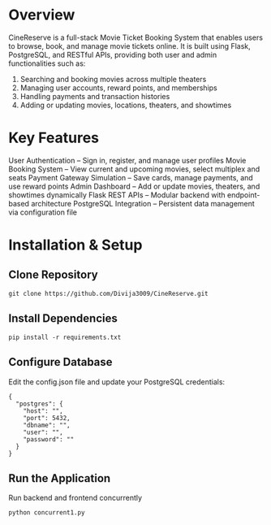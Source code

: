 # Overview
CineReserve is a full-stack Movie Ticket Booking System that enables users to browse, book, and manage movie tickets online.
It is built using Flask, PostgreSQL, and RESTful APIs, providing both user and admin functionalities such as:
1. Searching and booking movies across multiple theaters
2. Managing user accounts, reward points, and memberships
3. Handling payments and transaction histories
4. Adding or updating movies, locations, theaters, and showtimes

# Key Features
User Authentication – Sign in, register, and manage user profiles
Movie Booking System – View current and upcoming movies, select multiplex and seats
Payment Gateway Simulation – Save cards, manage payments, and use reward points
Admin Dashboard – Add or update movies, theaters, and showtimes dynamically
Flask REST APIs – Modular backend with endpoint-based architecture
PostgreSQL Integration – Persistent data management via configuration file

# Installation & Setup
## Clone Repository
```
git clone https://github.com/Divija3009/CineReserve.git
```
## Install Dependencies
```
pip install -r requirements.txt
```
## Configure Database
Edit the config.json file and update your PostgreSQL credentials:
```
{
  "postgres": {
    "host": "",
    "port": 5432,
    "dbname": "",
    "user": "",
    "password": ""
  }
}
```
## Run the Application
Run backend and frontend concurrently
```
python concurrent1.py
```
